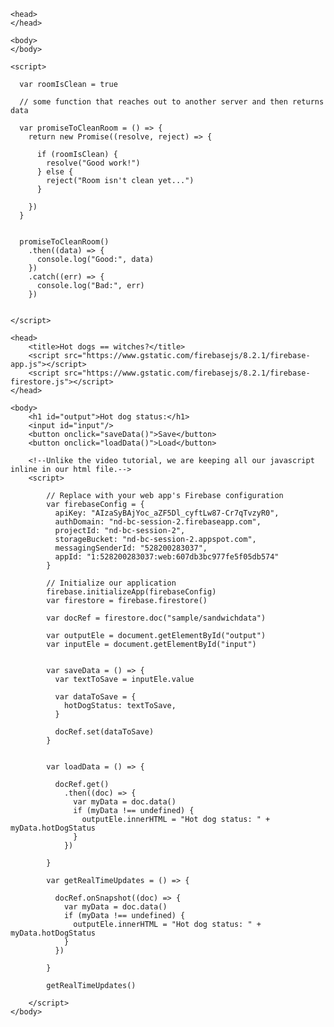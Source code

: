 <!--

Agenda:
0. House Keeping: Cover any issues / concerns for the course.
0.5. Please ask questions
  - I know it is review but please ask questions
1. Databases in general
  - store data
  - not unfamiliar with them even if we haven't used one ourselves
  - Relational 
    - excel sheets of student, classes analogy
  - Document Store
    - use this at work with new clients
    - i can set up rules (is_deleted)
2. Firestore
  - explain Firebase vs Firestore
    - Firebase is a Google product that has lots of features
    - Firestore is a feature
    - Old firebase database
      {
        favoriteNum: 2,
        users: {
          user1: {
            name: 'Joshua',
            occupation: 'Web dev',
          },
          user2: {
            name: 'David',
            occupation: 'Wizard',
          }
        },
        favoriteBook: 'A Cactus: Who they are and where they are going',
      }
    - New Firestore

3. Create a new project in Firebase
  - go slowly and allow for questions
4. Copy and Paste Hot Dog app and go over it
4.5 Review a Promise

      var roomIsClean = true

      var promiseToCleanRoom = () => {
        return new Promise((resolve, reject) => {

          if (roomIsClean) {
            resolve("Good work!")
          } else {
            reject("Room isn't clean yet...")
          }

        })
      }
      
      promiseToCleanRoom()
        .then((val) => {
          console.log(val)
        })
        .catch((val) => {
          console.log(val)
        })


-->
<!DOCTYPE html>
<html>

    <head>
    </head>

    <body>
    </body>

    <script>

      var roomIsClean = true

      // some function that reaches out to another server and then returns data

      var promiseToCleanRoom = () => {
        return new Promise((resolve, reject) => {

          if (roomIsClean) {
            resolve("Good work!")
          } else {
            reject("Room isn't clean yet...")
          }

        })
      }

      
      promiseToCleanRoom()
        .then((data) => {
          console.log("Good:", data)
        })
        .catch((err) => {
          console.log("Bad:", err)
        })
        

    </script>
</html>

<!DOCTYPE html>
<html>

    <head>
        <title>Hot dogs == witches?</title>
        <script src="https://www.gstatic.com/firebasejs/8.2.1/firebase-app.js"></script>
        <script src="https://www.gstatic.com/firebasejs/8.2.1/firebase-firestore.js"></script>
    </head>

    <body>
        <h1 id="output">Hot dog status:</h1>
        <input id="input"/>
        <button onclick="saveData()">Save</button>
        <button onclick="loadData()">Load</button>

        <!--Unlike the video tutorial, we are keeping all our javascript inline in our html file.-->
        <script>

            // Replace with your web app's Firebase configuration
            var firebaseConfig = {
              apiKey: "AIzaSyBAjYoc_aZF5Dl_cyftLw87-Cr7qTvzyR0",
              authDomain: "nd-bc-session-2.firebaseapp.com",
              projectId: "nd-bc-session-2",
              storageBucket: "nd-bc-session-2.appspot.com",
              messagingSenderId: "528200283037",
              appId: "1:528200283037:web:607db3bc977fe5f05db574"
            }

            // Initialize our application
            firebase.initializeApp(firebaseConfig)
            var firestore = firebase.firestore()

            var docRef = firestore.doc("sample/sandwichdata")

            var outputEle = document.getElementById("output")
            var inputEle = document.getElementById("input")


            var saveData = () => {
              var textToSave = inputEle.value

              var dataToSave = {
                hotDogStatus: textToSave,
              }

              docRef.set(dataToSave)
            }


            var loadData = () => {

              docRef.get()
                .then((doc) => {
                  var myData = doc.data()
                  if (myData !== undefined) {
                    outputEle.innerHTML = "Hot dog status: " + myData.hotDogStatus
                  }
                })

            }

            var getRealTimeUpdates = () => {

              docRef.onSnapshot((doc) => {
                var myData = doc.data()
                if (myData !== undefined) {
                  outputEle.innerHTML = "Hot dog status: " + myData.hotDogStatus
                }
              })

            }

            getRealTimeUpdates()
            
        </script>
    </body>
</html>